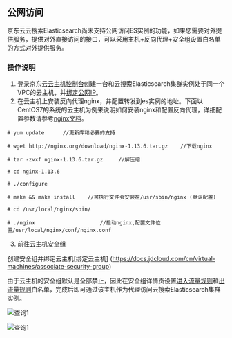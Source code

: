 ## 公网访问
京东云云搜索Elasticsearch尚未支持公网访问ES实例的功能，如果您需要对外提供服务，提供对外直接访问的接口，可以采用主机+反向代理+安全组设置白名单的方式对外提供服务。

### 操作说明
1. 登录京东云[云主机控制台](https://cns-console.jdcloud.com/host/compute/list)创建一台和云搜索Elasticsearch集群实例处于同一个VPC的云主机，并[绑定公网IP](https://docs.jdcloud.com/cn/virtual-machines/associate-elastic-ip)。</br>
2. 在云主机上安装反向代理nginx，并配置转发到es实例的地址。下面以CentOS7的系统的云主机为例来说明如何安装nginx和配置反向代理，详细配置参数请参考[nginx文档](http://nginx.org/en/docs/configure.html)。</br>

```
# yum update      //更新库和必要的支持

# wget http://nginx.org/download/nginx-1.13.6.tar.gz    //下载nginx

# tar -zvxf nginx-1.13.6.tar.gz     //解压缩

# cd nginx-1.13.6   

# ./configure

# make && make install    //可执行文件会安装在/usr/sbin/nginx (默认配置)

# cd /usr/local/nginx/sbin/

# ./nginx                     //启动nginx,配置文件位置/usr/local/nginx/conf/nginx.conf
```

3. 前往[云主机安全组](https://cns-console.jdcloud.com/host/netSecurity/list)

创建安全组并绑定云主机[绑定云主机]
(https://docs.jdcloud.com/cn/virtual-machines/associate-security-group)

由于云主机的安全组默认是全部禁止，因此在安全组详情页设置[进入流量规则](https://docs.jdcloud.com/cn/virtual-machines/configurate-inbound-rules)和[出流量规则](https://docs.jdcloud.com/cn/virtual-machines/configurate-outbound-rules)白名单，完成后即可通过该主机作为代理访问云搜索Elasticsearch集群实例。</br>

![查询1](https://github.com/jdcloudcom/cn/blob/Elasticsearch/image/Internet-Middleware/JCS%20for%20Elasticsearch/public1.png)

![查询1](https://github.com/jdcloudcom/cn/blob/Elasticsearch/image/Internet-Middleware/JCS%20for%20Elasticsearch/public2.png)
